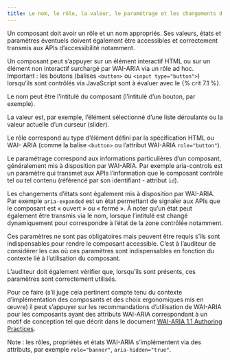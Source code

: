 ```yaml
---
title: Le nom, le rôle, la valeur, le paramétrage et les changements d’états
---
```


Un composant doit avoir un rôle et un nom appropriés. Ses valeurs, états et
paramètres éventuels doivent également être accessibles et correctement
transmis aux APIs d’accessibilité notamment.

Un composant peut s’appuyer sur un élément interactif HTML ou sur un élément
non interactif surchargé par WAI-ARIA via un rôle ad hoc. Important : les
boutons (balises `<button>` ou `<input type="button">`) lorsqu’ils sont
contrôlés via JavaScript sont à évaluer avec le {% crit 7.1 %}.

Le nom peut être l’intitulé du composant (l’intitulé d’un bouton, par
exemple).

La valeur est, par exemple, l’élément sélectionné d’une liste déroulante ou la
valeur actuelle d’un curseur (slider).

Le rôle correspond au type d’élément défini par la spécification HTML ou WAI-
ARIA (comme la balise `<button>` ou l’attribut WAI-ARIA `role="button"`).

Le paramétrage correspond aux informations particulières d’un composant,
généralement mis à disposition par WAI-ARIA. Par exemple aria-controls est un
paramètre qui transmet aux APIs l’information que le composant contrôle tel ou
tel contenu (référencé par son identifiant - attribut `id`).

Les changements d’états sont également mis à disposition par WAI-ARIA. Par
exemple `aria-expanded` est un état permettant de signaler aux APIs que le
composant est « ouvert » ou « fermé ». À noter qu’un état peut également être
transmis via le nom, lorsque l’intitulé est changé dynamiquement pour
correspondre à l’état de la zone contrôlée notamment.

Ces paramètres ne sont pas obligatoires mais peuvent être requis s’ils sont
indispensables pour rendre le composant accessible. C’est à l’auditeur de
considérer les cas où ces paramètres sont indispensables en fonction du
contexte lié à l’utilisation du composant.

L’auditeur doit également vérifier que, lorsqu’ils sont présents, ces
paramètres sont correctement utilisés.

Pour ce faire (s’il juge cela pertinent compte tenu du contexte
d’implémentation des composants et des choix ergonomiques mis en œuvre) il
peut s’appuyer sur les recommandations d’utilisation de WAI-ARIA pour les
composants ayant des attributs WAI-ARIA correspondant à un motif de conception
tel que décrit dans le document <span lang="en">[WAI-ARIA 1.1 Authoring
Practices](http://www.w3.org/TR/wai-aria-practices/)</span>.

Note : les rôles, propriétés et états WAI-ARIA s’implémentent via des
attributs, par exemple `role="banner"`, `aria-hidden="true"`.

